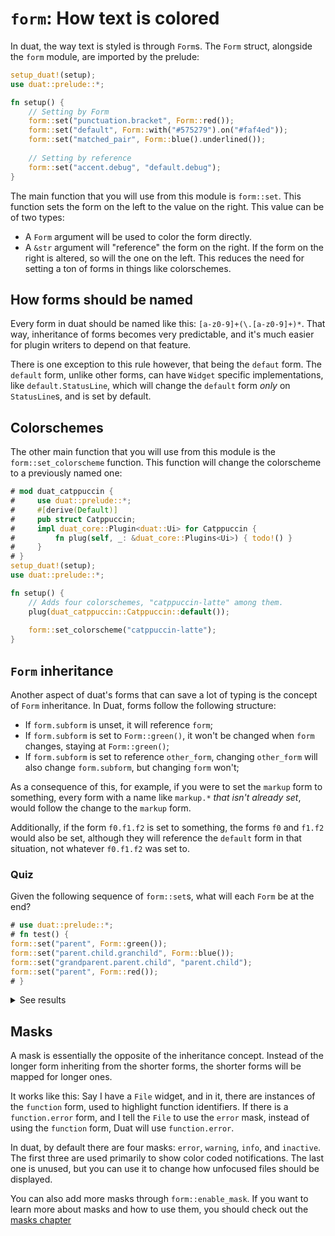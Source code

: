 # `form`: How text is colored

In duat, the way text is styled is through `Form`s. The `Form` struct, 
alongside the `form` module, are imported by the prelude:

```rust
setup_duat!(setup);
use duat::prelude::*;

fn setup() {
    // Setting by Form
    form::set("punctuation.bracket", Form::red());
    form::set("default", Form::with("#575279").on("#faf4ed"));
    form::set("matched_pair", Form::blue().underlined()); 
    
    // Setting by reference
    form::set("accent.debug", "default.debug");
}
```

The main function that you will use from this module is `form::set`. This 
function sets the form on the left to the value on the right. This value can be 
of two types:

- A `Form` argument will be used to color the form directly.
- A `&str` argument will "reference" the form on the right. If the form on the 
  right is altered, so will the one on the left. This reduces the need for 
  setting a ton of forms in things like colorschemes.

## How forms should be named

Every form in duat should be named like this: `[a-z0-9]+(\.[a-z0-9]+)*`. That 
way, inheritance of forms becomes very predictable, and it's much easier for 
plugin writers to depend on that feature.

There is one exception to this rule however, that being the `defaut` form. The 
`default` form, unlike other forms, can have `Widget` specific implementations, 
like `default.StatusLine`, which will change the `default` form _only_ on 
`StatusLine`s, and is set by default.

## Colorschemes

The other main function that you will use from this module is the 
`form::set_colorscheme` function. This function will change the colorscheme to 
a previously named one:

```rust
# mod duat_catppuccin {
#     use duat::prelude::*;
#     #[derive(Default)]
#     pub struct Catppuccin;
#     impl duat_core::Plugin<duat::Ui> for Catppuccin {
#         fn plug(self, _: &duat_core::Plugins<Ui>) { todo!() }
#     }
# }
setup_duat!(setup);
use duat::prelude::*;

fn setup() {
    // Adds four colorschemes, "catppuccin-latte" among them.
    plug(duat_catppuccin::Catppuccin::default());
    
    form::set_colorscheme("catppuccin-latte");
}
```

## `Form` inheritance

Another aspect of duat's forms that can save a lot of typing is the concept of `Form` inheritance. In Duat, forms follow the following structure:

- If `form.subform` is unset, it will reference `form`;
- If `form.subform` is set to `Form::green()`, it won't be changed when 
  `form` changes, staying at `Form::green()`;
- If `form.subform` is set to reference `other_form`, changing 
  `other_form` will also change `form.subform`, but changing `form` 
  won't;

As a consequence of this, for example, if you were to set the `markup` form to 
something, every form with a name like `markup.*` _that isn't already set_, 
would follow the change to the `markup` form.

Additionally, if the form `f0.f1.f2` is set to something, the forms `f0` and 
`f1.f2` would also be set, although they will reference the `default` form in 
that situation, not whatever `f0.f1.f2` was set to.

### Quiz

Given the following sequence of `form::set`s, what will each `Form` be at the 
end?

```rust
# use duat::prelude::*;
# fn test() {
form::set("parent", Form::green());
form::set("parent.child.granchild", Form::blue()); 
form::set("grandparent.parent.child", "parent.child");
form::set("parent", Form::red());
# }
```

<details>
<summary>See results</summary>
  
- "parent": `Form::red()`.
- "parent.child": `Form::red()`. 
- "parent.child.grandchild": `Form::blue()`.
- "grandparent.parent.child": `Form::red()`.

</details>

## Masks

A mask is essentially the opposite of the inheritance concept. Instead of the longer form inheriting from the shorter forms, the shorter forms will be mapped for longer ones.

It works like this: Say I have a `File` widget, and in it, there are instances 
of the `function` form, used to highlight function identifiers. If there is a 
 `function.error` form, and I tell the `File` to use the `error` mask, instead 
of using the `function` form, Duat will use `function.error`.

In duat, by default there are four masks: `error`, `warning`, `info`, and `inactive`. The first three are used primarily to show color coded notifications. The last one is unused, but you can use it to change how unfocused files should be displayed.

You can also add more masks through `form::enable_mask`. If you want to learn 
more about masks and how to use them, you should check out the [masks 
chapter](masks.md)
